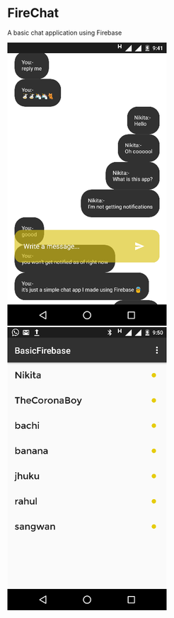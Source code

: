 # FireChat
A basic chat application using Firebase


![alt tag](https://github.com/Jhuku/FireChat/blob/master/Chat-screenshot.png)   ![alt tag](https://github.com/Jhuku/FireChat/blob/master/Contacts-screenshot.png)

